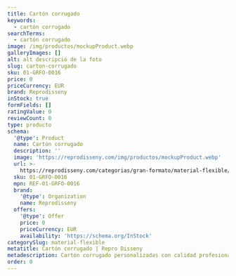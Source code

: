 ```yaml
---
title: Cartón corrugado
keywords:
  - cartón corrugado
searchTerms:
  - cartón corrugado
image: /img/productos/mockupProduct.webp
galleryImages: []
alt: alt descripció de la foto
slug: carton-corrugado
sku: 01-GRFO-0016
price: 0
priceCurrency: EUR
brand: Reprodisseny
inStock: true
formFields: []
ratingValue: 0
reviewCount: 0
type: producto
schema:
  '@type': Product
  name: Cartón corrugado
  description: ''
  image: 'https://reprodisseny.com/img/productos/mockupProduct.webp'
  url: >-
    https://reprodisseny.com/categorias/gran-formato/material-flexible/carton-corrugado
  sku: 01-GRFO-0016
  mpn: REF-01-GRFO-0016
  brand:
    '@type': Organization
    name: Reprodisseny
  offers:
    '@type': Offer
    price: 0
    priceCurrency: EUR
    availability: 'https://schema.org/InStock'
categorySlug: material-flexible
metatitle: Cartón corrugado | Repro Disseny
metadescription: Cartón corrugado personalizadas con calidad profesional en Cataluña.
order: 0
---
```



